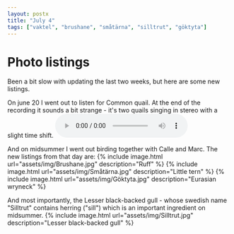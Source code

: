 ```yaml
---
layout: postx
title: "July 4"
tags: ["vaktel", "brushane", "småtärna", "silltrut", "göktyta"]
---
```

# Photo listings
Been a bit slow with updating the last two weeks, but here are some new listings.

On june 20 I went out to listen for Common quail. At the end of the recording
it sounds a bit strange - it's two quails singing in stereo with a slight time
shift.
<audio controls>
  <source src="/assets/audio/Vaktel.ogg" type="audio/ogg">
  <source src="/assets/audio/Vaktel.mp3" type="audio/mpeg">
  Your browser does not support <code>audio</code>.
</audio>

And on midsummer I went out birding together with Calle and Marc. The new
listings from that day are:
{% include image.html url="assets/img/Brushane.jpg" description="Ruff" %}
{% include image.html url="assets/img/Småtärna.jpg" description="Little tern" %}
{% include image.html url="assets/img/Göktyta.jpg" description="Eurasian wryneck" %}

And most importantly, the Lesser black-backed gull - whose swedish name
"Silltrut" contains herring ("sill") which is an important ingredient on
midsummer.
{% include image.html url="assets/img/Silltrut.jpg" description="Lesser black-backed gull" %}
